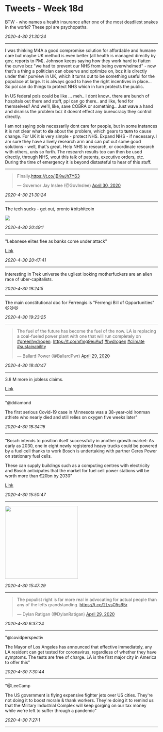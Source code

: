 # Tweets - Week 18d

BTW - who names a health insurance after one of the most deadliest
snakes in the world? These ppl are psychopaths.

*2020-4-30 21:30:24*

---

I was thinking M4A a good compromise solution for affordable and
humane care but maybe UK method is even better (all health is managed
directly by gov, reports to PM). Johnson keeps saying how they work
hard to flatten the curve bcz "we had to prevent our NHS from being
overwhelmed" - now that's a thing a politician can observe and
optimize on, bcz it is directly under their purview in UK, which it
turns out to be something useful for the populace at large. It is
always good to have the right incentives in place... So pol can do
things to protect NHS which in turn protects the public.

In US federal pols could be like ... meh.. I dont know.. there are
bunch of hospitals out there and stuff, ppl can go there.. and like,
fend for themselves? And we'll, like, save COBRA or something.. Just
wave a hand and dismiss the problem bcz it doesnt effect any
bureucracy they control directly.

I am not saying pols necessarily dont care for people, but in some
instances it is not clear what to __do__ about the problem, which
gears to __turn__ to cause change. For UK it is very simple - protect
NHS. Expand NHS - if necessary. I am sure they have a lively research
arm and can put out some good solutions - well, that's great. Help NHS
to research, or coordinate research with others, unis so forth. The
research results too can then be used directly, through NHS, wout this
talk of patents, executive orders, etc. During the time of emergency
it is beyond distasteful to hear of this stuff.

---

<blockquote class="twitter-tweet"><p lang="en" dir="ltr">Finally.<a href="https://t.co/jBKwJh7Y63">https://t.co/jBKwJh7Y63</a></p>&mdash; Governor Jay Inslee (@GovInslee) <a href="https://twitter.com/GovInslee/status/1255900615353397250?ref_src=twsrc%5Etfw">April 30, 2020</a></blockquote> <script async src="https://platform.twitter.com/widgets.js" charset="utf-8"></script>

*2020-4-30 21:30:24*

---

The tech sucks - get out, pronto \#bitshitcoin

<img src="https://pbs.twimg.com/media/EW3sNJoXYAAH0tO?format=jpg&name=small"/>

*2020-4-30 20:49:1*

---

"Lebanese elites flee as banks come under attack"

[Link](https://asiatimes.com/2020/04/lebanese-elites-flee-as-banks-come-under-attack/)

*2020-4-30 20:47:41*

---

Interesting in Trek universe the ugliest looking motherfuckers are an
alien race of uber-capitalists. 

*2020-4-30 19:24:5*

---

The main constitutional doc for Ferrengis is "Ferrengi Bill of
Opportunities" 😆😆😆

*2020-4-30 19:23:25*

---

<blockquote class="twitter-tweet"><p lang="en" dir="ltr">The fuel of the future has become the fuel of the now. LA is replacing a coal-fueled power plant with one that will run completely on <a href="https://twitter.com/hashtag/greenhydrogen?src=hash&amp;ref_src=twsrc%5Etfw">#greenhydrogen</a>: <a href="https://t.co/mfmg9euAwf">https://t.co/mfmg9euAwf</a> <a href="https://twitter.com/hashtag/hydrogen?src=hash&amp;ref_src=twsrc%5Etfw">#hydrogen</a> <a href="https://twitter.com/hashtag/climate?src=hash&amp;ref_src=twsrc%5Etfw">#climate</a> <a href="https://twitter.com/hashtag/sustainability?src=hash&amp;ref_src=twsrc%5Etfw">#sustainability</a></p>&mdash; Ballard Power (@BallardPwr) <a href="https://twitter.com/BallardPwr/status/1255558466569199617?ref_src=twsrc%5Etfw">April 29, 2020</a></blockquote> <script async src="https://platform.twitter.com/widgets.js" charset="utf-8"></script>

*2020-4-30 18:40:47*

---

3.8 M more in jobless claims.

[Link](https://muratk3n.github.io/thirdwave/en/2019/05/stats.html)

---

"@ddiamond

The first serious Covid-19 case in Minnesota was a 38-year-old Ironman
athlete who nearly died and still relies on oxygen five weeks later"

*2020-4-30 18:34:16*

---

"Bosch intends to position itself successfully in another growth
market: As early as 2030, one in eight newly registered heavy trucks
could be powered by a fuel cell thanks to work Bosch is undertaking
with partner Ceres Power on stationary fuel cells.

These can supply buildings such as a computing centres with
electricity and Bosch anticipates that the market for fuel cell power
stations will be worth more than €20bn by 2030"

[Link](https://www.h2-view.com/story/bosch-ceo-calls-for-a-move-to-a-hydrogen-economy/)

*2020-4-30 15:50:47*

---

<img width="240"  src="https://pbs.twimg.com/media/EW0HHtKXgAARPRD?format=jpg&name=small"/>

*2020-4-30 15:47:29*

---

<blockquote class="twitter-tweet"><p lang="en" dir="ltr">The populist right is far more real in advocating for actual people than any of the lefts grandstanding. <a href="https://t.co/2LssO5s65r">https://t.co/2LssO5s65r</a></p>&mdash; Dylan Ratigan (@DylanRatigan) <a href="https://twitter.com/DylanRatigan/status/1255573829491056641?ref_src=twsrc%5Etfw">April 29, 2020</a></blockquote> <script async src="https://platform.twitter.com/widgets.js" charset="utf-8"></script>

*2020-4-30 9:37:24*

---

"@covidperspectiv

The Mayor of Los Angeles has announced that effective immediately, any
LA resident can get tested for coronavirus, regardless of whether they
have symptoms. The tests are free of charge. LA is the first major
city in America to offer this"

*2020-4-30 7:30:44*

---

"@LeeCamp

The US government is flying expensive fighter jets over US
cities. They're not doing it to boost morale & thank workers. They're
doing it to remind us that the Military Industrial Complex will keep
gorging on our tax money while we're left to suffer through a
pandemic"

*2020-4-30 7:27:1*

---

